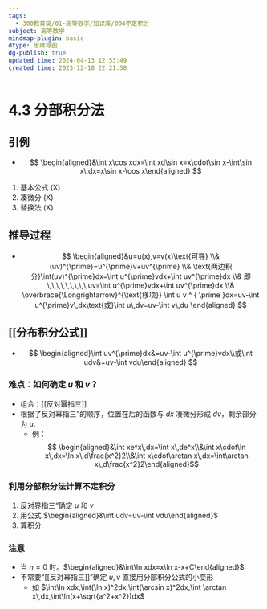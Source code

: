 ```yaml
---
tags:
  - 300教育类/01-高等数学/知识库/004不定积分
subject: 高等数学
mindmap-plugin: basic
dtype: 思维导图
dg-publish: true
updated time: 2024-04-13 12:53:49
created time: 2023-12-18 22:21:58
---
```

# 4.3 分部积分法
## 引例
- $$
\begin{aligned}&\int x\cos xdx=\int xd\sin x=x\cdot\sin x-\int\sin x\,dx=x\sin x-\cos x\end{aligned}
$$
1. 基本公式 (X)
2. 凑微分 (X) 
3. 替换法 (X)

## 推导过程
- $$
\begin{aligned}&u=u(x),v=v(x)\text{可导} \\&
(uv)^{\prime}=u^{\prime}v+uv^{\prime} \\&
\text{两边积分}\int(uv)^{\prime}dx=\int u^{\prime}vdx+\int uv^{\prime}dx \\&
即\,\,\,\,\,\,\,\,\,uv=\int u^{\prime}vdx+\int uv^{\prime}dx \\&
\overbrace{\Longrightarrow}^{\text{移项}} \int u v ^ { \prime }dx=uv-\int u^{\prime}v\,dx\text{或}\int u\,dv=uv-\int v\,du \end{aligned}
$$

## [[分布积分公式]]
- $$
\begin{aligned}\int uv^{\prime}dx&=uv-\int u^{\prime}vdx\\或\int udv&=uv-\int vdu\end{aligned}
$$
### 难点：如何确定 $u$ 和 $v$？
- 组合：[[反对幂指三]]
- 根据了反对幂指三”的顺序，位置在后的函数与 $dx$ 凑微分形成 $dv$，剩余部分为 $u$.
	- 例：$$ \begin{aligned}&\int xe^x\,dx=\int x\,de^x\\&\int x\cdot\ln x\,dx=\ln x\,d\frac{x^2}2\\&\int x\cdot\arctan x\,dx=\int\arctan x\,d\frac{x^2}2\end{aligned}$$

### 利用分部积分法计算不定积分
1. 反对界指三“确定 $u$ 和 $v$
2. 用公式 $\begin{aligned}&\int udv=uv-\int vdu\end{aligned}$
3. 算积分

### 注意
- 当 $n=0$ 时。$\begin{aligned}&\int\ln xdx=x\ln x-x+C\end{aligned}$ 
- 不常要“[[反对幂指三]]”确定 $u,v$ 直接用分部积分公式的小变形
	- 如 $\int\ln xdx,\int(\ln x)^2dx,\int(\arcsin x)^2dx,\int \arctan x\,dx,\int\ln(x+\sqrt{a^2+x^2})dx$
